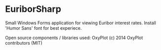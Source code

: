 EuriborSharp
============

Small Windows Forms application for viewing Euribor interest rates. Install 'Humor Sans' font for best experiece.

Open source components / libraries used:
OxyPlot (c) 2014 OxyPlot contributors (MIT)
